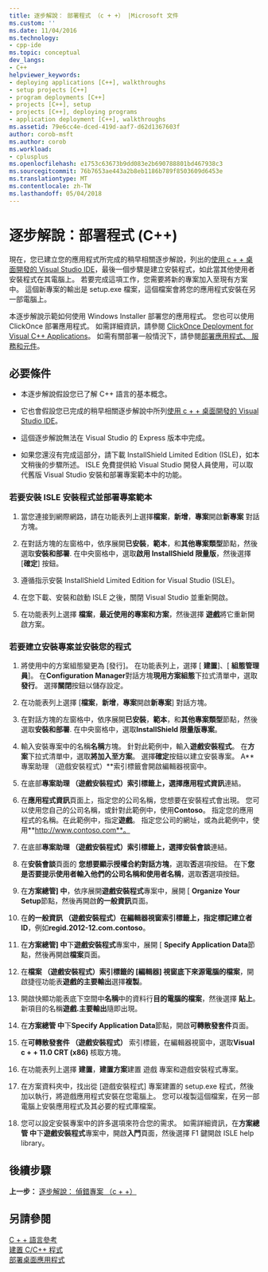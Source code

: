 ```yaml
---
title: 逐步解說： 部署程式 （c + +） |Microsoft 文件
ms.custom: ''
ms.date: 11/04/2016
ms.technology:
- cpp-ide
ms.topic: conceptual
dev_langs:
- C++
helpviewer_keywords:
- deploying applications [C++], walkthroughs
- setup projects [C++]
- program deployments [C++]
- projects [C++], setup
- projects [C++], deploying programs
- application deployment [C++], walkthroughs
ms.assetid: 79e6cc4e-dced-419d-aaf7-d62d1367603f
author: corob-msft
ms.author: corob
ms.workload:
- cplusplus
ms.openlocfilehash: e1753c63673b9dd083e2b690788801bd467938c3
ms.sourcegitcommit: 76b7653ae443a2b8eb1186b789f8503609d6453e
ms.translationtype: MT
ms.contentlocale: zh-TW
ms.lasthandoff: 05/04/2018
---
```

# <a name="walkthrough-deploying-your-program-c"></a>逐步解說：部署程式 (C++)
現在，您已建立您的應用程式所完成的稍早相關逐步解說，列出的[使用 c + + 桌面開發的 Visual Studio IDE](../ide/using-the-visual-studio-ide-for-cpp-desktop-development.md)，最後一個步驟是建立安裝程式，如此當其他使用者安裝程式在其電腦上。 若要完成這項工作，您需要將新的專案加入至現有方案中。 這個新專案的輸出是 setup.exe 檔案，這個檔案會將您的應用程式安裝在另一部電腦上。  
  
 本逐步解說示範如何使用 Windows Installer 部署您的應用程式。 您也可以使用 ClickOnce 部署應用程式。 如需詳細資訊，請參閱 [ClickOnce Deployment for Visual C++ Applications](../ide/clickonce-deployment-for-visual-cpp-applications.md)。 如需有關部署一般情況下，請參閱[部署應用程式、 服務和元件](/visualstudio/deployment/deploying-applications-services-and-components)。  
  
## <a name="prerequisites"></a>必要條件  
  
-   本逐步解說假設您已了解 C++ 語言的基本概念。  
  
-   它也會假設您已完成的稍早相關逐步解說中所列[使用 c + + 桌面開發的 Visual Studio IDE](../ide/using-the-visual-studio-ide-for-cpp-desktop-development.md)。  
  
-   這個逐步解說無法在 Visual Studio 的 Express 版本中完成。  
  
-   如果您還沒有完成這部分，請下載 InstallShield Limited Edition (ISLE)，如本文稍後的步驟所述。 ISLE 免費提供給 Visual Studio 開發人員使用，可以取代舊版 Visual Studio 安裝和部署專案範本中的功能。  
  
### <a name="to-install-the-isle-setup-and-deployment-project-template"></a>若要安裝 ISLE 安裝程式並部署專案範本  
  
1.  當您連接到網際網路，請在功能表列上選擇**檔案**，**新增**，**專案**開啟**新專案** 對話方塊。  
  
2.  在對話方塊的左窗格中，依序展開**已安裝**，**範本**，和**其他專案類型**節點，然後選取**安裝和部署**. 在中央窗格中，選取**啟用 InstallShield 限量版**，然後選擇 [**確定**] 按鈕。  
  
3.  遵循指示安裝 InstallShield Limited Edition for Visual Studio (ISLE)。  
  
4.  在您下載、安裝和啟動 ISLE 之後，關閉 Visual Studio 並重新開啟。  
  
5.  在功能表列上選擇 **檔案**，**最近使用的專案和方案**，然後選擇 **遊戲**將它重新開啟方案。  
  
### <a name="to-create-a-setup-project-and-install-your-program"></a>若要建立安裝專案並安裝您的程式  
  
1.  將使用中的方案組態變更為 [發行]。 在功能表列上，選擇 [ **建置**]、[ **組態管理員**]。 在**Configuration Manager**對話方塊**現用方案組態**下拉式清單中，選取**發行**。 選擇**關閉**按鈕以儲存設定。  
  
2.  在功能表列上選擇 [**檔案**，**新增**，**專案**開啟**新專案**] 對話方塊。  
  
3.  在對話方塊的左窗格中，依序展開**已安裝**，**範本**，和**其他專案類型**節點，然後選取**安裝和部署**. 在中央窗格中，選取**InstallShield 限量版專案**。  
  
4.  輸入安裝專案中的名稱**名稱**方塊。 針對此範例中，輸入**遊戲安裝程式**。 在**方案**下拉式清單中，選取**將加入至方案**。 選擇**確定**按鈕以建立安裝專案。 A**專案助理 （遊戲安裝程式）**索引標籤會開啟編輯器視窗中。  
  
5.  在底部**專案助理 （遊戲安裝程式）**索引標籤上，選擇**應用程式資訊**連結。  
  
6.  在**應用程式資訊**頁面上，指定您的公司名稱，您想要在安裝程式會出現。 您可以使用您自己的公司名稱，或針對此範例中，使用**Contoso**。 指定您的應用程式的名稱。在此範例中，指定**遊戲**。 指定您公司的網址，或為此範例中，使用**http://www.contoso.com**。  
  
7.  在底部**專案助理 （遊戲安裝程式）**索引標籤上，選擇**安裝會談**連結。  
  
8.  在**安裝會談**頁面的 **您想要顯示授權合約對話方塊**，選取**否**選項按鈕。 在下**您是否要提示使用者輸入他們的公司名稱和使用者名稱**，選取**否**選項按鈕。  
  
9. 在**方案總管] 中**，依序展開**遊戲安裝程式**專案中，展開 [ **Organize Your Setup**節點，然後再開啟**的一般資訊**頁面。  
  
10. 在**的一般資訊 （遊戲安裝程式）**在編輯器視窗索引標籤上，指定**標記建立者 ID**，例如**regid.2012-12.com.contoso**。  
  
11. 在**方案總管] 中**下**遊戲安裝程式**專案中，展開 [ **Specify Application Data**節點，然後再開啟**檔案**頁面。  
  
12. 在**檔案 （遊戲安裝程式）**索引標籤的 [編輯器] 視窗底下**來源電腦的檔案**，開啟捷徑功能表**遊戲的主要輸出**選擇**複製**。  
  
13. 開啟快顯功能表底下空間中**名稱**中的資料行**目的電腦的檔案**，然後選擇 **貼上**。 新項目的名稱**遊戲.主要輸出**隨即出現。  
  
14. 在**方案總管 中**下**Specify Application Data**節點，開啟**可轉散發套件**頁面。  
  
15. 在**可轉散發套件 （遊戲安裝程式）**  索引標籤，在編輯器視窗中，選取**Visual c + + 11.0 CRT (x86)** 核取方塊。  
  
16. 在功能表列上選擇 **建置**，**建置方案**建置 遊戲 專案和遊戲安裝程式專案。  
  
17. 在方案資料夾中，找出從 [遊戲安裝程式] 專案建置的 setup.exe 程式，然後加以執行，將遊戲應用程式安裝在您電腦上。 您可以複製這個檔案，在另一部電腦上安裝應用程式及其必要的程式庫檔案。  
  
18. 您可以設定安裝專案中的許多選項來符合您的需求。 如需詳細資訊，在**方案總管 中**下**遊戲安裝程式**專案中，開啟**入門**頁面，然後選擇 F1 鍵開啟 ISLE help library。  
  
## <a name="next-steps"></a>後續步驟  
 **上一步：** [逐步解說： 偵錯專案 （c + +）](../ide/walkthrough-debugging-a-project-cpp.md)  
  
## <a name="see-also"></a>另請參閱  
 [C + + 語言參考](../cpp/cpp-language-reference.md)   
 [建置 C/C++ 程式](../build/building-c-cpp-programs.md)  
 [部署桌面應用程式](../ide/deploying-native-desktop-applications-visual-cpp.md)